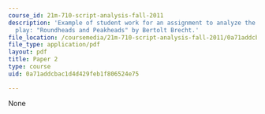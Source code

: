 ```yaml
---
course_id: 21m-710-script-analysis-fall-2011
description: 'Example of student work for an assignment to analyze the script of a
  play: "Roundheads and Peakheads" by Bertolt Brecht.'
file_location: /coursemedia/21m-710-script-analysis-fall-2011/0a71addcbac1d4d429feb1f806524e75_MIT21M_710F11_Paper_2.pdf
file_type: application/pdf
layout: pdf
title: Paper 2
type: course
uid: 0a71addcbac1d4d429feb1f806524e75

---
```

None